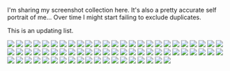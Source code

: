 I'm sharing my screenshot collection here. It's also a pretty accurate self portrait of me...
Over time I might start failing to exclude duplicates.

This is an updating list.

![](img/8E32C13D-38F0-43B8-8422-9EA8E874D125.jpg)
![](img/F41E4238-F11F-449F-8FF6-38BA1C49E64D.jpg)
![](img/5DA10E23-7241-4E51-9896-683E99A52391.jpg)
![](img/WeChat_Image_20190108234859.png)
![](img/AE34444E-9294-49E0-BCE7-8C5FABDF3285.jpg)
![](img/240738DF-2C5C-44A8-8153-705B202C5ADC.jpg)
![](img/F99D6039-76F8-4838-88D4-494FD472BEA2.jpg)
![](img/37A4E979-02B2-493D-9E06-26EC6BA0D4AA.jpg)
![](img/D1515C57-1870-4F3B-82C3-F1C7F409CFFD.jpg)
![](img/8D518CF2-8076-47C4-A680-57C9180370F6.jpg)
![](img/Snipaste_2019-01-02_04-26-08.png)
![](img/6EB86E95-675E-4FBB-A62B-6A71FBC7C5AB.jpg)
![](img/11A8DF8F-9F8C-49AE-99AA-609C275187C5.jpg)
![](img/4A10D52C-DE61-4C38-BE60-961058F84A3B.jpg)
![](img/19EC1FAC-EFF4-4C8B-A813-94BDF59483D3.jpg)
![](img/Snipaste_2018-12-31_02-57-28.png)
![](img/90B1217B-B858-416D-82E1-C278200B2E9D.jpg)
![](img/E93E4969-B38D-4DBD-BFBB-B7F75129EFBE.jpg)
![](img/CA76FAEB-5CA7-4910-B44F-8EECC8D47036.jpg)
![](img/Snipaste_2019-01-09_01-37-08.png)
![](img/5C4EF855-FE4C-4E07-BE45-385C405530BD.jpg)
![](img/9188FC7B-656C-4B87-98CB-2724739B25A1.jpg)
![](img/1BABC88D-BDCF-413A-9922-B1C17F66B0AC.jpg)
![](img/D192A870-242E-4BA3-8DFE-59A101BA06C6.jpg)
![](img/F89B34EE-6920-41EF-93B9-7B413C024210.jpg)
![](img/9AD4BCE9-CDE1-4000-9906-62BBA601D151.jpg)
![](img/3A7C77D2-6BF5-410B-BFE9-36A1A3DA8C98.jpg)
![](img/60819F25-157F-41C7-9A3B-1D3142A7FCD6.jpg)
![](img/WechatIMG15689.jpeg)
![](img/3ACF02CF-7197-4CA9-90C5-767C3E5FE09F.jpg)
![](img/4AFC6640-BCA5-4371-B87E-A3E025285601.jpg)
![](img/A0A66951-8EAE-4EAB-BA35-04291B841F17.jpg)
![](img/C32AF4D6-3568-4F60-AF42-1E439F500D8D.jpg)
![](img/7A73BA5B-4C14-4912-AF36-B03628070CF1.jpg)
![](img/C0BE37B8-BB65-47A9-A045-E22AE63C811E.jpg)
![](img/90E2A60F-B104-40FD-BD6C-5142B5E8B3AA.jpg)
![](img/9A896163-957A-4EC5-B7E8-5FAF316E0B71.jpg)
![](img/15C21344-CB28-4CC4-9F95-978489ED9F58.jpg)
![](img/27553FFC-E8F7-4A2C-9262-E6D4F95B7F8F.jpg)
![](img/Snipaste_2019-01-08_23-45-37.png)
![](img/B6D6C6C4-7929-4728-9950-1E9CD9CE41D4.jpg)
![](img/B83E3412-E62D-4D09-A9F4-0382194C2BE3.jpg)
![](img/EE4D2A0E-5073-446B-A3F8-8161ADC0DB81.jpg)
![](img/7A05F029-3989-447A-8185-C0398D0EA46D.jpg)
![](img/Snipaste_2019-02-19_02-18-34.png)
![](img/FDD15F3D-0118-4F17-AB58-ACD09CCBE3EF.jpg)
![](img/32D2A8D7-A71C-45A2-8244-FB8E91B37F3A.jpg)
![](img/7E5319FD-49F9-4C69-8CD9-3F089DA30D14.jpg)
![](img/81594E67-305E-436C-9322-72C90B84D37E.jpg)
![](img/772F11F3-D0F8-4314-8FF2-26CB06267E20.jpg)
![](img/9086EBDA-966F-4E93-AFCC-16BA8B8A7FE2.jpg)
![](img/7EEDFE35-3B69-455B-8B3A-15E5DF65BCC2.jpg)
![](img/CA19B3C7-5E6C-4BA7-B979-DBE5CA0F57A0.jpg)
![](img/2D4EA71B-A6A7-4A4A-99F4-BC5AA66174F5.jpg)
![](img/097F5500-E3C5-49FE-A46A-27935586F4E3.jpg)
![](img/0AF50278-8E76-4171-A737-7B12713FCAF5.jpg)
![](img/9249A91A-69A9-431F-9893-AFA790058983.jpg)
![](img/79DB2258-1DF4-489D-926E-AE3DC7B04E39.jpg)
![](img/B1A27505-2C35-4B74-ADD7-D74FA8121237.jpg)
![](img/8D7F0616-4611-4028-803A-52DDFD903D26.jpg)
![](img/7723036C-F149-4E30-8616-92CBBB471ED1.jpg)
![](img/1BB374DC-697E-4FA4-A07F-FF85694616B7.jpg)
![](img/4DB3DF19-0924-4A9A-8752-50D21CAAE1ED.jpg)
![](img/192CD943-2915-43FD-93AD-750C0528C98F.jpg)
![](img/9049B950-1F3C-4A08-977C-A0112214AD0F.jpg)
![](img/380C26C2-A2CD-4103-B941-166382202807.jpg)
![](img/5BF92C93-1C24-484B-A4E6-15E7255F34DA.jpg)
![](img/9C039E1E-79D9-4F1E-91FA-BFF1A313D531.jpg)
![](img/08864DBE-EF42-454E-9167-8BE23BC8AB5B.jpg)
